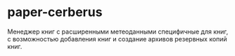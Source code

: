 # paper-cerberus
Менеджер книг с расширенными метеоданными специфичные для книг, с возможностью добавления книг и создание архивов резервных копий книг.
